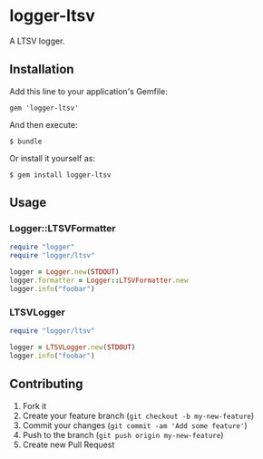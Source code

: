 # logger-ltsv

A LTSV logger.

## Installation

Add this line to your application's Gemfile:

    gem 'logger-ltsv'

And then execute:

    $ bundle

Or install it yourself as:

    $ gem install logger-ltsv

## Usage

### Logger::LTSVFormatter

```ruby
require "logger"
require "logger/ltsv"

logger = Logger.new(STDOUT)
logger.formatter = Logger::LTSVFormatter.new
logger.info("foobar")
```

### LTSVLogger

```ruby
require "logger/ltsv"

logger = LTSVLogger.new(STDOUT)
logger.info("foobar")
```

## Contributing

1. Fork it
2. Create your feature branch (`git checkout -b my-new-feature`)
3. Commit your changes (`git commit -am 'Add some feature'`)
4. Push to the branch (`git push origin my-new-feature`)
5. Create new Pull Request

